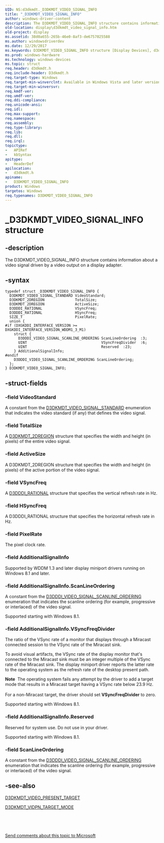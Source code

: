 ```yaml
---
UID: NS:d3dkmdt._D3DKMDT_VIDEO_SIGNAL_INFO
title: "_D3DKMDT_VIDEO_SIGNAL_INFO"
author: windows-driver-content
description: The D3DKMDT_VIDEO_SIGNAL_INFO structure contains information about a video signal driven by a video output on a display adapter.
old-location: display\d3dkmdt_video_signal_info.htm
old-project: display
ms.assetid: 38d0a655-265b-46e0-8af3-de6757025588
ms.author: windowsdriverdev
ms.date: 12/29/2017
ms.keywords: D3DKMDT_VIDEO_SIGNAL_INFO structure [Display Devices], d3dkmdt/D3DKMDT_VIDEO_SIGNAL_INFO, D3DKMDT_VIDEO_SIGNAL_INFO, _D3DKMDT_VIDEO_SIGNAL_INFO, display.d3dkmdt_video_signal_info, DmStructs_10882170-8ccd-481d-bb36-b0a1f706e395.xml
ms.prod: windows-hardware
ms.technology: windows-devices
ms.topic: struct
req.header: d3dkmdt.h
req.include-header: D3dkmdt.h
req.target-type: Windows
req.target-min-winverclnt: Available in Windows Vista and later versions of the Windows operating systems.
req.target-min-winversvr: 
req.kmdf-ver: 
req.umdf-ver: 
req.ddi-compliance: 
req.unicode-ansi: 
req.idl: 
req.max-support: 
req.namespace: 
req.assembly: 
req.type-library: 
req.lib: 
req.dll: 
req.irql: 
topictype:
-	APIRef
-	kbSyntax
apitype:
-	HeaderDef
apilocation:
-	d3dkmdt.h
apiname:
-	D3DKMDT_VIDEO_SIGNAL_INFO
product: Windows
targetos: Windows
req.typenames: D3DKMDT_VIDEO_SIGNAL_INFO
---
```


# _D3DKMDT_VIDEO_SIGNAL_INFO structure


## -description


The D3DKMDT_VIDEO_SIGNAL_INFO structure contains information about a video signal driven by a video output on a display adapter.


## -syntax


````
typedef struct _D3DKMDT_VIDEO_SIGNAL_INFO {
  D3DKMDT_VIDEO_SIGNAL_STANDARD VideoStandard;
  D3DKMDT_2DREGION              TotalSize;
  D3DKMDT_2DREGION              ActiveSize;
  D3DDDI_RATIONAL               VSyncFreq;
  D3DDDI_RATIONAL               HSyncFreq;
  SIZE_T                        PixelRate;
  union {
#if (DXGKDDI_INTERFACE_VERSION >= DXGKDDI_INTERFACE_VERSION_WDDM1_3_M1)
    struct {
      D3DDDI_VIDEO_SIGNAL_SCANLINE_ORDERING ScanLineOrdering  :3;
      UINT                                  VSyncFreqDivider  :6;
      UINT                                  Reserved  :23;
    } AdditionalSignalInfo;
#endif 
    D3DDDI_VIDEO_SIGNAL_SCANLINE_ORDERING ScanLineOrdering;
  };
} D3DKMDT_VIDEO_SIGNAL_INFO;
````


## -struct-fields




### -field VideoStandard

A constant from the <a href="..\d3dkmdt\ne-d3dkmdt-_d3dkmdt_video_signal_standard.md">D3DKMDT_VIDEO_SIGNAL_STANDARD</a> enumeration that indicates the video standard (if any) that defines the video signal.


### -field TotalSize

A <a href="..\d3dkmdt\ns-d3dkmdt-_d3dkmdt_2dregion.md">D3DKMDT_2DREGION</a> structure that specifies the width and height (in pixels) of the entire video signal.


### -field ActiveSize

A D3DKMDT_2DREGION structure that specifies the width and height (in pixels) of the active portion of the video signal.


### -field VSyncFreq

A <a href="..\d3dukmdt\ns-d3dukmdt-_d3dddi_rational.md">D3DDDI_RATIONAL</a> structure that specifies the vertical refresh rate in Hz.


### -field HSyncFreq

A D3DDDI_RATIONAL structure that specifies the horizontal refresh rate in Hz.


### -field PixelRate

The pixel clock rate.


### -field AdditionalSignalInfo

Supported by WDDM 1.3 and later display miniport drivers running on Windows 8.1 and later.


### -field AdditionalSignalInfo.ScanLineOrdering

A constant from the <a href="..\d3dukmdt\ne-d3dukmdt-_d3dddi_video_signal_scanline_ordering.md">D3DDDI_VIDEO_SIGNAL_SCANLINE_ORDERING</a> enumeration that indicates the scanline ordering (for example, progressive or interlaced) of the video signal.

Supported starting with Windows 8.1.


### -field AdditionalSignalInfo.VSyncFreqDivider

The ratio of the VSync rate of a monitor that displays through a Miracast connected session to the VSync rate of the Miracast sink.

To avoid visual artifacts, the VSync rate of the display monitor that's connected to the Miracast sink must be an integer multiple of the VSync rate of the Miracast sink. The display miniport driver reports the latter rate to the operating system as the refresh rate of the desktop present path.

<div class="alert"><b>Note</b>  The operating system fails any attempt by the driver to add a target mode that results in a Miracast target having a VSync rate below 23.9 Hz.</div>
<div> </div>
For a non-Miracast target, the driver should set <b>VSyncFreqDivider</b> to zero.

Supported starting with Windows 8.1.


### -field AdditionalSignalInfo.Reserved

Reserved for system use. Do not use in your driver.

Supported starting with Windows 8.1.


### -field ScanLineOrdering

A constant from the <a href="..\d3dukmdt\ne-d3dukmdt-_d3dddi_video_signal_scanline_ordering.md">D3DDDI_VIDEO_SIGNAL_SCANLINE_ORDERING</a> enumeration that indicates the scanline ordering (for example, progressive or interlaced) of the video signal.


## -see-also

<a href="..\d3dkmdt\ns-d3dkmdt-_d3dkmdt_video_present_target.md">D3DKMDT_VIDEO_PRESENT_TARGET</a>



<a href="..\d3dkmdt\ns-d3dkmdt-_d3dkmdt_vidpn_target_mode.md">D3DKMDT_VIDPN_TARGET_MODE</a>



 

 

<a href="mailto:wsddocfb@microsoft.com?subject=Documentation%20feedback [display\display]:%20D3DKMDT_VIDEO_SIGNAL_INFO structure%20 RELEASE:%20(12/29/2017)&amp;body=%0A%0APRIVACY STATEMENT%0A%0AWe use your feedback to improve the documentation. We don't use your email address for any other purpose, and we'll remove your email address from our system after the issue that you're reporting is fixed. While we're working to fix this issue, we might send you an email message to ask for more info. Later, we might also send you an email message to let you know that we've addressed your feedback.%0A%0AFor more info about Microsoft's privacy policy, see http://privacy.microsoft.com/en-us/default.aspx." title="Send comments about this topic to Microsoft">Send comments about this topic to Microsoft</a>

